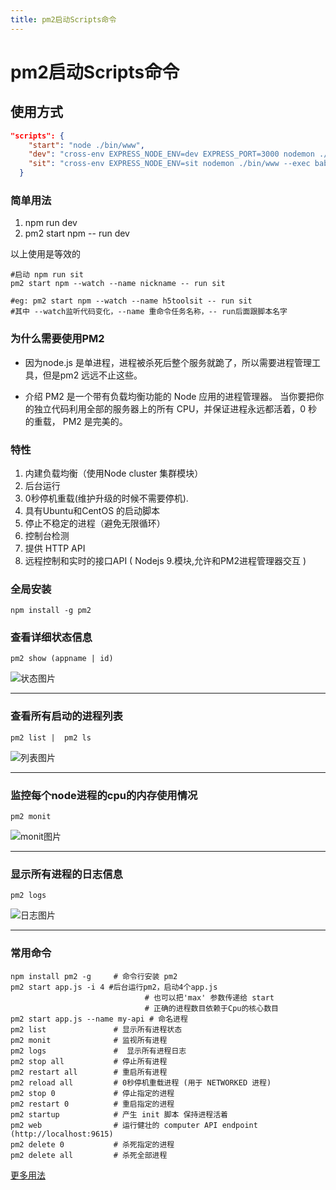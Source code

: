 ```yaml
---
title: pm2启动Scripts命令
---
```


# pm2启动Scripts命令

## 使用方式

```json
"scripts": {
    "start": "node ./bin/www",
    "dev": "cross-env EXPRESS_NODE_ENV=dev EXPRESS_PORT=3000 nodemon ./bin/www --exec babel-node",
    "sit": "cross-env EXPRESS_NODE_ENV=sit nodemon ./bin/www --exec babel-node",
  }
```

### 简单用法
1. npm run dev
2. pm2 start npm -- run dev

以上使用是等效的
```shell
#启动 npm run sit
pm2 start npm --watch --name nickname -- run sit

#eg: pm2 start npm --watch --name h5toolsit -- run sit
#其中 --watch监听代码变化，--name 重命令任务名称，-- run后面跟脚本名字

```


### 为什么需要使用PM2
- 因为node.js 是单进程，进程被杀死后整个服务就跪了，所以需要进程管理工具，但是pm2 远远不止这些。

- 介绍
PM2 是一个带有负载均衡功能的 Node 应用的进程管理器。 当你要把你的独立代码利用全部的服务器上的所有 CPU，并保证进程永远都活着，0 秒的重载， PM2 是完美的。

### 特性
1. 内建负载均衡（使用Node cluster 集群模块）
2. 后台运行
3. 0秒停机重载(维护升级的时候不需要停机).
4. 具有Ubuntu和CentOS 的启动脚本
5. 停止不稳定的进程（避免无限循环）
6. 控制台检测
7. 提供 HTTP API
8. 远程控制和实时的接口API ( Nodejs 9.模块,允许和PM2进程管理器交互 )


### 全局安装

```shell
npm install -g pm2
```

### 查看详细状态信息

```shell
pm2 show (appname | id)
```

![状态图片](https://s2.ax1x.com/2019/10/25/Kw96AI.png)

--------
### 查看所有启动的进程列表

```shell
pm2 list |  pm2 ls
```

![列表图片](https://s2.ax1x.com/2019/10/25/KwCAgO.png)

--------
### 监控每个node进程的cpu的内存使用情况

```shell
pm2 monit
```

![monit图片](https://s2.ax1x.com/2019/10/25/KwCuVA.png)

--------
### 显示所有进程的日志信息

```shell
pm2 logs
```

![日志图片](https://s2.ax1x.com/2019/10/25/KwC328.png)

--------

### 常用命令

```shell
npm install pm2 -g     # 命令行安装 pm2 
pm2 start app.js -i 4 #后台运行pm2，启动4个app.js 
                              # 也可以把'max' 参数传递给 start
                              # 正确的进程数目依赖于Cpu的核心数目
pm2 start app.js --name my-api # 命名进程
pm2 list               # 显示所有进程状态
pm2 monit              # 监视所有进程
pm2 logs               #  显示所有进程日志
pm2 stop all           # 停止所有进程
pm2 restart all        # 重启所有进程
pm2 reload all         # 0秒停机重载进程 (用于 NETWORKED 进程)
pm2 stop 0             # 停止指定的进程
pm2 restart 0          # 重启指定的进程
pm2 startup            # 产生 init 脚本 保持进程活着
pm2 web                # 运行健壮的 computer API endpoint (http://localhost:9615)
pm2 delete 0           # 杀死指定的进程
pm2 delete all         # 杀死全部进程
```


[更多用法]([https://juejin.im/post/5be406705188256dbb5176f9](https://juejin.im/post/5be406705188256dbb5176f9)
)
